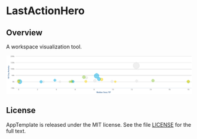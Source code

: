 LastActionHero
=========================

## Overview

A workspace visualization tool.

![screenshot](https://raw.githubusercontent.com/wrackzone/LastActionHero/master/screenshot.png)


## License

AppTemplate is released under the MIT license.  See the file [LICENSE](./LICENSE) for the full text.
